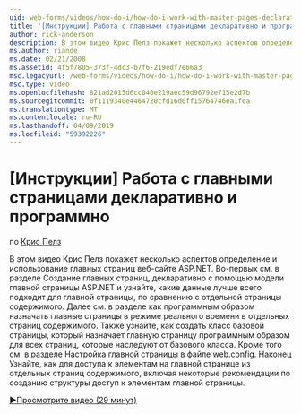 ```yaml
---
uid: web-forms/videos/how-do-i/how-do-i-work-with-master-pages-declaratively-and-programmatically
title: '[Инструкции] Работа с главными страницами декларативно и программно | Документация Майкрософт'
author: rick-anderson
description: В этом видео Крис Пелз покажет несколько аспектов определение и использование главных страниц веб-сайте ASP.NET. Во-первых см. в разделе Создание главных страниц declarati...
ms.author: riande
ms.date: 02/21/2008
ms.assetid: 4f5f7805-373f-4dc3-b7f6-219edf7e66a3
msc.legacyurl: /web-forms/videos/how-do-i/how-do-i-work-with-master-pages-declaratively-and-programmatically
msc.type: video
ms.openlocfilehash: 821ad2015d6cc040e219aec59d96792e715e2d7b
ms.sourcegitcommit: 0f1119340e4464720cfd16d0ff15764746ea1fea
ms.translationtype: MT
ms.contentlocale: ru-RU
ms.lasthandoff: 04/09/2019
ms.locfileid: "59392226"
---
```

# <a name="how-do-i-work-with-master-pages-declaratively-and-programmatically"></a>[Инструкции] Работа с главными страницами декларативно и программно

по [Крис Пелз](https://twitter.com/chrispels)

В этом видео Крис Пелз покажет несколько аспектов определение и использование главных страниц веб-сайте ASP.NET. Во-первых см. в разделе Создание главных страниц, декларативно с помощью модели главной страницы ASP.NET и узнайте, какие данные лучше всего подходит для главной страницы, по сравнению с отдельной страницы содержимого. Далее см. в разделе как программным образом назначать главные страницы в режиме реального времени в отдельных страниц содержимого. Также узнайте, как создать класс базовой страницы, который назначает главную страницу программным образом для всех страниц, которые наследуют от базового класса. Кроме того см. в разделе Настройка главной страницы в файле web.config. Наконец Узнайте, как для доступа к элементам на главной странице из отдельных страниц содержимого, включая некоторые рекомендации по созданию структуры доступ к элементам главной страницы.

[&#9654;Просмотрите видео (29 минут)](https://channel9.msdn.com/Blogs/ASP-NET-Site-Videos/how-do-i-work-with-master-pages-declaratively-and-programmatically)
